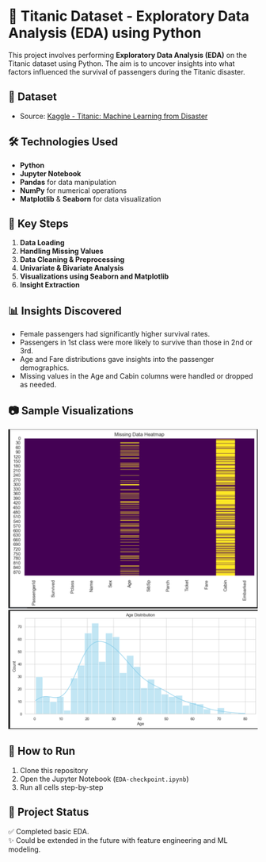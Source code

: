 # 🚢 Titanic Dataset - Exploratory Data Analysis (EDA) using Python

This project involves performing **Exploratory Data Analysis (EDA)** on the Titanic dataset using Python. The aim is to uncover insights into what factors influenced the survival of passengers during the Titanic disaster.

## 📂 Dataset

- Source: [Kaggle - Titanic: Machine Learning from Disaster](https://www.kaggle.com/c/titanic/data)
  

## 🛠️ Technologies Used

- **Python**
- **Jupyter Notebook**
- **Pandas** for data manipulation
- **NumPy** for numerical operations
- **Matplotlib** & **Seaborn** for data visualization


## 📌 Key Steps

1. **Data Loading**  
2. **Handling Missing Values**  
3. **Data Cleaning & Preprocessing**  
4. **Univariate & Bivariate Analysis**  
5. **Visualizations using Seaborn and Matplotlib**  
6. **Insight Extraction**


## 📊 Insights Discovered

- Female passengers had significantly higher survival rates.
- Passengers in 1st class were more likely to survive than those in 2nd or 3rd.
- Age and Fare distributions gave insights into the passenger demographics.
- Missing values in the Age and Cabin columns were handled or dropped as needed.


## 📷 Sample Visualizations

![Heatmap of Missing Values](heatmap.png)  
![Age Distribution](age_dist.png)


## 🚀 How to Run

1. Clone this repository
2. Open the Jupyter Notebook (`EDA-checkpoint.ipynb`)
3. Run all cells step-by-step

## 📄 Project Status

✅ Completed basic EDA.  
✨ Could be extended in the future with feature engineering and ML modeling.
 
